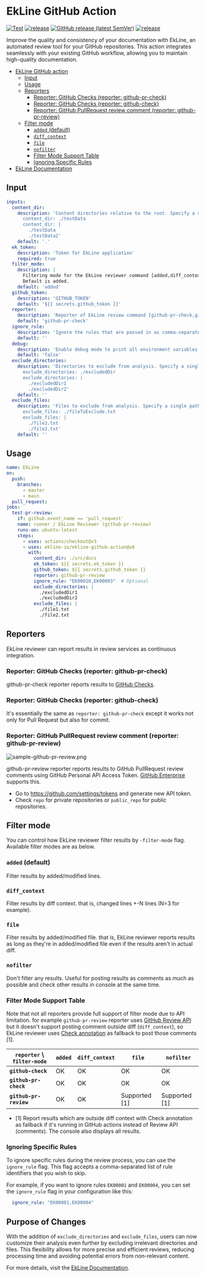 # EkLine GitHub Action

[![Test](https://github.com/ekline-io/ekline-github-action/workflows/Test/badge.svg)](https://github.com/ekline-io/ekline-github-action/actions?query=workflow%3ATest)
[![release](https://github.com/ekline-io/ekline-github-action/workflows/release/badge.svg)](https://github.com/ekline-io/ekline-github-action/actions?query=workflow%3Arelease)
[![GitHub release (latest SemVer)](https://img.shields.io/github/v/release/ekline-io/ekline-github-action?logo=github&sort=semver)](https://github.com/ekline-io/ekline-github-action/releases)
[![release](https://ghcr-badge.egpl.dev/ekline-io/ekline-ci-cd/latest_tag?label=Docker%20version%20ekline_ci_cd)](https://github.com/ekline-io/ekline-cli/pkgs/container/ekline-cli)

Improve the quality and consistency of your documentation with EkLine, an automated review tool for your GitHub repositories. This action integrates seamlessly with your existing GitHub workflow, allowing you to maintain high-quality documentation.

<!-- TOC -->
* [EkLine GitHub action](#ekline-github-action)
  * [Input](#input)
  * [Usage](#usage)
  * [Reporters](#reporters)
    * [Reporter: GitHub Checks (reporter: github-pr-check)](#reporter--github-checks--reporter--github-pr-check-)
    * [Reporter: GitHub Checks (reporter: github-check)](#reporter--github-checks--reporter--github-check-)
    * [Reporter: GitHub PullRequest review comment (reporter: github-pr-review)](#reporter--github-pullrequest-review-comment--reporter--github-pr-review-)
  * [Filter mode](#filter-mode)
    * [`added` (default)](#added--default-)
    * [`diff_context`](#diffcontext)
    * [`file`](#file)
    * [`nofilter`](#nofilter)
    * [Filter Mode Support Table](#filter-mode-support-table)
    * [Ignoring Specific Rules](#ignoring-specific-rules)
* [EkLine Documentation](https://ekline.notion.site/EkLine-Documentation-820e545d76214d9d9cb2cbf627c19613)

## Input

```yaml
inputs:
  content_dir:
    description: 'Content directories relative to the root. Specify a single path or multiple paths (one per line). Example:
      content_dir: ./testData
      content_dir: |
        ./testData
        ./testData2'
    default: '.'
  ek_token:
    description: 'Token for EkLine application'
    required: true
  filter_mode:
    description: |
      Filtering mode for the EkLine reviewer command [added,diff_context,file,nofilter].
      Default is added.
    default: 'added'
  github_token:
    description: 'GITHUB_TOKEN'
    default: '${{ secrets.github_token }}'
  reporter:
    description: 'Reporter of EkLine review command [github-pr-check,github-check,github-pr-review].'
    default: 'github-pr-check'
  ignore_rule:
    description: 'Ignore the rules that are passed in as comma-separated values (eg: EK00001,EK00004). Use this flag to skip specific rules during the review process.'
    default: ''
  debug:
    description: 'Enable debug mode to print all environment variables starting with INPUT_ when set to true.'
    default: 'false'
  exclude_directories:
    description: 'Directories to exclude from analysis. Specify a single path or multiple paths (one per line). Example:
      exclude_directories: ./excludedDir
      exclude_directories: |
        ./excludedDir1
        ./excludedDir2'
    default: ''
  exclude_files:
    description: 'Files to exclude from analysis. Specify a single path or multiple paths (one per line). Example:
      exclude_files: ./fileToExclude.txt
      exclude_files: |
        ./file1.txt
        ./file2.txt'
    default: ''
```

## Usage

```yaml
name: EkLine
on:
  push:
    branches:
      - master
      - main
  pull_request:
jobs:
  test-pr-review:
    if: github.event_name == 'pull_request'
    name: runner / EkLine Reviewer (github-pr-review)
    runs-on: ubuntu-latest
    steps:
      - uses: actions/checkout@v3
      - uses: ekline-io/ekline-github-action@v6
        with:
          content_dir: ./src/docs
          ek_token: ${{ secrets.ek_token }}
          github_token: ${{ secrets.github_token }}
          reporter: github-pr-review
          ignore_rule: "EK00010,EK00003"  # Optional
          exclude_directories: |
            ./excludedDir1
            ./excludedDir2
          exclude_files: |
            ./file1.txt
            ./file2.txt
```

## Reporters

EkLine reviewer can report results in review services as
continuous integration.

### Reporter: GitHub Checks (reporter: github-pr-check)

github-pr-check reporter reports results to [GitHub Checks](https://help.github.com/articles/about-status-checks/).

### Reporter: GitHub Checks (reporter: github-check)

It's essentially the same as `reporter: github-pr-check` except it works not only for
Pull Request but also for commit.

### Reporter: GitHub PullRequest review comment (reporter: github-pr-review)

![sample-github-pr-review.png](./image/sample-github-pr-review.png)

github-pr-review reporter reports results to GitHub PullRequest review comments
using GitHub Personal API Access Token.
[GitHub Enterprise](https://enterprise.github.com/home) supports this.

- Go to https://github.com/settings/tokens and generate new API token.
- Check `repo` for private repositories or `public_repo` for public repositories.

## Filter mode

You can control how EkLine reviewer filter results by `-filter-mode` flag.
Available filter modes are as below.

### `added` (default)

Filter results by added/modified lines.

### `diff_context`

Filter results by diff context. that is, changed lines +-N lines (N=3 for example).

### `file`

Filter results by added/modified file. that is, EkLine reviewer reports results as long as they're in added/modified file even if the results aren't in actual diff.

### `nofilter`

Don't filter any results. Useful for posting results as comments as much as possible and check other results in console at the same time.

### Filter Mode Support Table

Note that not all reporters provide full support of filter mode due to API limitation.
for example `github-pr-review` reporter uses [GitHub Review
API](https://developer.github.com/v3/pulls/reviews/) but it doesn't support posting comment outside diff (`diff_context`),
so EkLine reviewer uses [Check annotation](https://developer.github.com/v3/checks/runs/) as fallback to post those comments [1].

| `reporter` \ `filter-mode` | `added` | `diff_context` | `file`                  | `nofilter` |
| -------------------------- | ------- | -------------- | ----------------------- | ---------- |
| **`github-check`**         | OK      | OK             | OK                      | OK         |
| **`github-pr-check`**      | OK      | OK             | OK                      | OK         |
| **`github-pr-review`**     | OK      | OK             | Supported [1] | Supported [1] |

- [1] Report results which are outside diff context with Check annotation as fallback if it's running in GitHub actions instead of Review API (comments). The console also displays all results.

### Ignoring Specific Rules

To ignore specific rules during the review process, you can use the `ignore_rule` flag. This flag accepts a comma-separated list of rule identifiers that you wish to skip.

For example, if you want to ignore rules `EK00001` and `EK00004`, you can set the `ignore_rule` flag in your configuration like this:

```yaml
  ignore_rule: "EK00001,EK00004"
```

## Purpose of Changes

With the addition of `exclude_directories` and `exclude_files`, users can now customize their analysis even further by excluding irrelevant directories and files. This flexibility allows for more precise and efficient reviews, reducing processing time and avoiding potential errors from non-relevant content.

For more details, visit the [EkLine Documentation](https://ekline.notion.site/EkLine-Documentation-820e545d76214d9d9cb2cbf627c19613).
